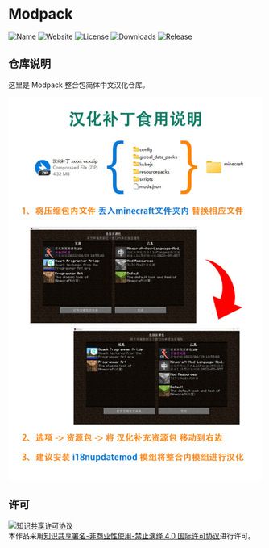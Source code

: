 <!-- markdownlint-disable MD033 -->
# Modpack

[![Name](https://img.shields.io/badge/CurseForge-life%20in%20the%20village%202-F16436)](https://www.curseforge.com/minecraft/modpacks/life-in-the-village-2/)
[![Website](https://shields.io/website?up_message=anyijun.com&url=http://anyijun.com&label=Website)](http://anyijun.com)
[![License](https://img.shields.io/badge/License-CC%20BY--NC--ND%204.0-blue)](https://github.com/KlparetlR/Live-In-The-Village/blob/master/LICENSE)
[![Downloads](https://shields.io/github/downloads/ShaBaiTianCN/Modpack/total?label=Downloads)](https://github.com/KlparetlR/Live-In-The-Village/releases)
[![Release](https://shields.io/github/v/release/ShaBaiTianCN/Modpack?display_name=tag&include_prereleases&label=Release)](https://github.com/KlparetlR/Live-In-The-Village/releases/latest)

## 仓库说明

这里是 Modpack 整合包简体中文汉化仓库。

![汉化补丁食用说明](汉化补丁食用说明.jpg)

## 许可

<a rel="license" href="http://creativecommons.org/licenses/by-nc-nd/4.0/"><img alt="知识共享许可协议" style="border-width:0" src="https://i.creativecommons.org/l/by-nc-nd/4.0/88x31.png" /></a><br />本作品采用<a rel="license" href="http://creativecommons.org/licenses/by-nc-nd/4.0/">知识共享署名-非商业性使用-禁止演绎 4.0 国际许可协议</a>进行许可。
